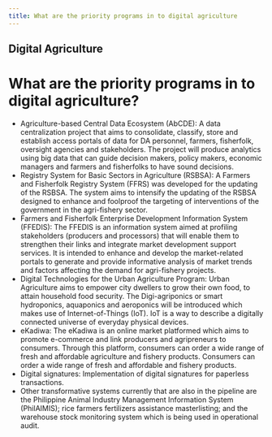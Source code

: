 ```yaml
---
title: What are the priority programs in to digital agriculture
---
```


## Digital Agriculture

# What are the priority programs in to digital agriculture?


 - Agriculture-based Central Data Ecosystem (AbCDE): A data centralization project that aims to consolidate, classify, store and establish access portals of data for DA personnel, farmers, fisherfolk, oversight agencies and stakeholders. The project will produce analytics using big data that can guide decision makers, policy makers, economic managers and farmers and fisherfolks to have sound decisions.
 - Registry System for Basic Sectors in Agriculture (RSBSA): A Farmers and Fisherfolk Registry System (FFRS) was developed for the updating of the RSBSA. The system aims to intensify the updating of the RSBSA designed to enhance and foolproof the targeting of interventions of the government in the agri-fishery sector.
 - Farmers and Fisherfolk Enterprise Development Information System (FFEDIS): The FFEDIS is an information system aimed at profiling stakeholders (producers and processors) that will enable them to strengthen their links and integrate market development support services. It is intended to enhance and develop the market-related portals to generate and provide informative analysis of market trends and factors  affecting the demand for agri-fishery projects. 
 - Digital Technologies for the Urban Agriculture Program: Urban Agriculture aims to empower city dwellers to grow their own food, to attain household food security. The Digi-agriponics or smart hydroponics, aquaponics and aeroponics will be introduced which makes use of Internet-of-Things (IoT). IoT is a way to describe a digitally connected universe of everyday physical devices. 
 - eKadiwa: The eKadiwa is an online market platformed which aims to promote e-commerce and link producers and agripreneurs to consumers. Through this platform, consumers can order a wide range of fresh and affordable agriculture and fishery products. Consumers can order a wide range of fresh and affordable and fishery products. 
 - Digital signatures: Implementation of digital signatures for paperless transactions.
 - Other transformative systems currently that are also in the pipeline are the Philippine Animal Industry Management Information System (PhilAIMIS); rice farmers fertilizers  assistance masterlisting; and the warehouse stock monitoring system which is being used in operational audit.
